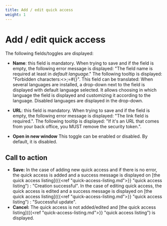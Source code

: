 ```yaml
---
title: Add / edit quick access
weight: 1
---
```


# Add / edit quick access

The following fields/toggles are displayed:

- **Name**: this field is mandatory. When trying to save and if the field is empty, the following error message is displayed: "The field name is required at least in _default language_." The following tooltip is displayed: "Forbidden characters:<>;=#{}". This field can be translated: When several languages are installed, a drop-down next to the field is displayed with default language selected. It allows choosing in which language the field is displayed and customizing it according to the language. Disabled languages are displayed in the drop-down. 
 - **URL**: this field is mandatory. When trying to save and if the field is empty, the following error message is displayed: "The link field is required.".
The following tooltip is displayed: "If it's an URL that comes from your back office, you MUST remove the security token.".

- **Open in new window** This toggle can be enabled or disabled. By default, it is disabled.

## Call to action

- **Save:**
In the case of adding new quick access and if there is no error, the quick access is added and a success message is displayed on [the quick access listing]({{<ref "quick-access-listing.md">}} "quick access listing") : "Creation successful". In the case of editing quick access, the quick access is edited and a success message is displayed on [the quick access listing]({{<ref "quick-access-listing.md">}} "quick access listing") : "Successful update".
- **Cancel:**
The quick access is not added/edited and [the quick access listing]({{<ref "quick-access-listing.md">}} "quick access listing") is displayed.
